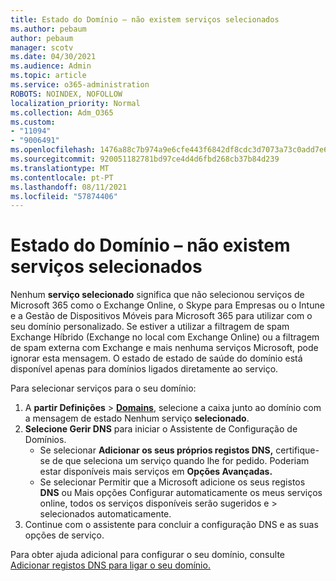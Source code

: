 ```yaml
---
title: Estado do Domínio – não existem serviços selecionados
ms.author: pebaum
author: pebaum
manager: scotv
ms.date: 04/30/2021
ms.audience: Admin
ms.topic: article
ms.service: o365-administration
ROBOTS: NOINDEX, NOFOLLOW
localization_priority: Normal
ms.collection: Adm_O365
ms.custom:
- "11094"
- "9006491"
ms.openlocfilehash: 1476a88c7b974a9e6cfe443f6842df8cdc3d7073a73c0add7e6f183dd0528de1
ms.sourcegitcommit: 920051182781bd97ce4d4d6fbd268cb37b84d239
ms.translationtype: MT
ms.contentlocale: pt-PT
ms.lasthandoff: 08/11/2021
ms.locfileid: "57874406"
---
```

# <a name="domain-status---no-services-selected"></a>Estado do Domínio – não existem serviços selecionados

Nenhum **serviço selecionado** significa que não selecionou serviços de Microsoft 365 como o Exchange Online, o Skype para Empresas ou o Intune e a Gestão de Dispositivos Móveis para Microsoft 365 para utilizar com o seu domínio personalizado. Se estiver a utilizar a filtragem de spam Exchange Híbrido (Exchange no local com Exchange Online) ou a filtragem de spam externa com Exchange e mais nenhuma serviços Microsoft, pode ignorar esta mensagem. O estado de estado de saúde do domínio está disponível apenas para domínios ligados diretamente ao serviço.

Para selecionar serviços para o seu domínio:

1. A **partir Definições**  >  [**Domains**](https://admin.microsoft.com/Adminportal/Home), selecione a caixa junto ao domínio com a mensagem de estado Nenhum serviço **selecionado**.
1. **Selecione Gerir DNS** para iniciar o Assistente de Configuração de Domínios.
    - Se selecionar **Adicionar os seus próprios registos DNS,** certifique-se de que seleciona um serviço quando lhe for pedido. Poderiam estar disponíveis mais serviços em **Opções Avançadas.**
    - Se selecionar Permitir que a Microsoft adicione os seus registos **DNS** ou Mais opções Configurar automaticamente os meus serviços online, todos os serviços disponíveis serão sugeridos e  >   selecionados automaticamente.
1. Continue com o assistente para concluir a configuração DNS e as suas opções de serviço.
 
Para obter ajuda adicional para configurar o seu domínio, consulte [Adicionar registos DNS para ligar o seu domínio.](https://docs.microsoft.com/microsoft-365/admin/get-help-with-domains/create-dns-records-at-any-dns-hosting-provider)

